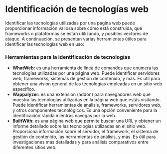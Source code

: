 # Identificación de tecnologías web

Identificar las tecnologías utilizadas por una página web puede proporcionar información valiosa sobre cómo está construida, qué frameworks o plataformas se están utilizando, y posibles vectores de ataque. A continuación, se presentan varias herramientas útiles para identificar las tecnologías web en uso:

### Herramientas para la identificación de tecnologías

* **WhatWeb:** es una herramienta de línea de comandos que enumera las tecnologías utilizadas por una página web. Puede identificar servidores web, frameworks, sistemas de gestión de contenido, y más. Es útil para obtener una visión general de las tecnologías empleadas en un sitio web específico.
* **Wappalyzer:** es una extensión (addon) para navegadores web que muestra las tecnologías utilizadas en la página web que estás visitando. Puede identificar herramientas de análisis, frameworks, servidores web, y otros componentes tecnológicos. Es una opción conveniente para la identificación rápida mientras navegas por la web.
* **BuiltWith**: es una página web que permite buscar una URL y obtener un informe detallado sobre las tecnologías utilizadas en el sitio web. Proporciona información sobre el servidor, el framework, el sistema de gestión de contenido, las herramientas de análisis, y más. Es útil para investigaciones más detalladas y para análisis comparativos entre diferentes sitios web.
